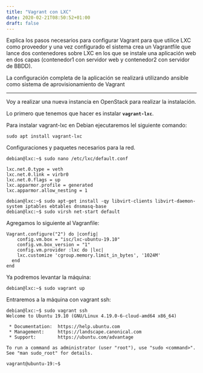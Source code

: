 ```yaml
---
title: "Vagrant con LXC"
date: 2020-02-21T08:50:52+01:00
draft: false
---
```


Explica los pasos necesarios para configurar Vagrant para que utilice LXC como proveedor y una vez configurado el sistema crea un Vagrantfile que lance dos contenedores sobre LXC en los que se instale una aplicación web en dos capas (contenedor1 con servidor web y contenedor2 con servidor de BBDD).

La configuración completa de la aplicación se realizará utilizando ansible como sistema de aprovisionamiento de Vagrant

***

Voy a realizar una nueva instancia en OpenStack para realizar la instalación.

Lo primero que tenemos que hacer es instalar **`vagrant-lxc`**.

Para instalar vagrant-lxc en Debian ejecutaremos lel siguiente comando:

`sudo apt install vagrant-lxc`

Configuraciones y paquetes necesarios para la red.

```
debian@lxc:~$ sudo nano /etc/lxc/default.conf 

lxc.net.0.type = veth
lxc.net.0.link = virbr0
lxc.net.0.flags = up
lxc.apparmor.profile = generated
lxc.apparmor.allow_nesting = 1
```

```
debian@lxc:~$ sudo apt-get install -qy libvirt-clients libvirt-daemon-system iptables ebtables dnsmasq-base
debian@lxc:~$ sudo virsh net-start default
```

Agregamos lo siguiente al Vagranfile:

```
Vagrant.configure("2") do |config|
    config.vm.box = "isc/lxc-ubuntu-19.10"
    config.vm.box_version = "1"
    config.vm.provider :lxc do |lxc|
    lxc.customize 'cgroup.memory.limit_in_bytes', '1024M'
  end
end
```

Ya podremos levantar la máquina:

    debian@lxc:~$ sudo vagrant up

Entraremos a la máquina con vagrant ssh:

```
debian@lxc:~$ sudo vagrant ssh
Welcome to Ubuntu 19.10 (GNU/Linux 4.19.0-6-cloud-amd64 x86_64)

 * Documentation:  https://help.ubuntu.com
 * Management:     https://landscape.canonical.com
 * Support:        https://ubuntu.com/advantage

To run a command as administrator (user "root"), use "sudo <command>".
See "man sudo_root" for details.

vagrant@ubuntu-19:~$ 
```


